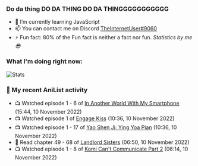 ### Do da thing DO DA THING DO DA THINGGGGGGGGGGG

<!-- **TheInternetUser0/TheInternetUser0** is a ✨ _special_ ✨ repository because its `README.md` (this file) appears on your GitHub profile. -->


- 🌱 I’m currently learning JavaScript
- 📫 You can contact me on Discord [TheInternetUser#9060](https://discord.com/users/534117072796385300)
- ⚡ Fun fact: 80% of the Fun fact is neither a fact nor fun. _Statistics by me 😎_

### What I'm doing right now:
![Stats](https://discord.c99.nl/widget/theme-3/534117072796385300.png)

### 🌸 My recent AniList activity

<!-- ANILIST_ACTIVITY:start -->

-   📺 Watched episode 1 - 6 of [In Another World With My Smartphone](https://anilist.co/anime/98491) (15:44, 10 November 2022)
-   📺 Watched episode 1 of [Engage Kiss](https://anilist.co/anime/146625) (10:36, 10 November 2022)
-   📺 Watched episode 1 - 17 of [Yao Shen Ji: Ying Yoa Pian](https://anilist.co/anime/104959) (10:36, 10 November 2022)
-   📖 Read chapter 49 - 68 of [Landlord Sisters](https://anilist.co/manga/138564) (06:50, 10 November 2022)
-   📺 Watched episode 1 - 8 of [Komi Can't Communicate Part 2](https://anilist.co/anime/142984) (06:14, 10 November 2022)

<!-- ANILIST_ACTIVITY:end -->
